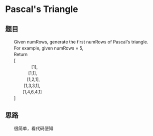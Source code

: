 
# Pascal's Triangle

## 题目
　　Given numRows, generate the first numRows of Pascal's triangle.</br>
　　For example, given numRows = 5,</br>
　　Return</br>
　　[</br>
　　　　　　[1],</br>
　　　　　 [1,1],</br>
　　　　　[1,2,1],</br>
　　　　 [1,3,3,1],</br>
　　　　[1,4,6,4,1]</br>
　　]</br>
## 思路
　　很简单，看代码便知</br>
　
